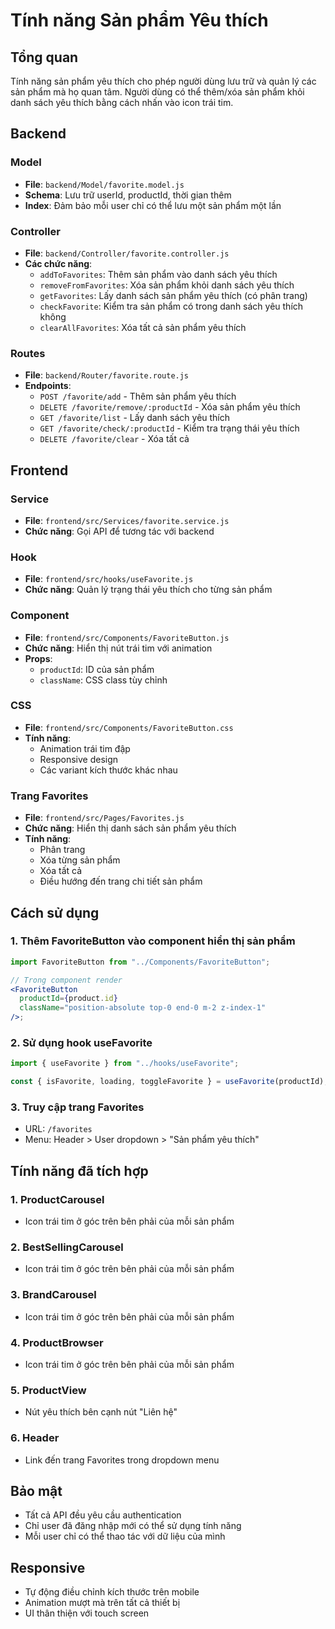 # Tính năng Sản phẩm Yêu thích

## Tổng quan

Tính năng sản phẩm yêu thích cho phép người dùng lưu trữ và quản lý các sản phẩm mà họ quan tâm. Người dùng có thể thêm/xóa sản phẩm khỏi danh sách yêu thích bằng cách nhấn vào icon trái tim.

## Backend

### Model

- **File**: `backend/Model/favorite.model.js`
- **Schema**: Lưu trữ userId, productId, thời gian thêm
- **Index**: Đảm bảo mỗi user chỉ có thể lưu một sản phẩm một lần

### Controller

- **File**: `backend/Controller/favorite.controller.js`
- **Các chức năng**:
  - `addToFavorites`: Thêm sản phẩm vào danh sách yêu thích
  - `removeFromFavorites`: Xóa sản phẩm khỏi danh sách yêu thích
  - `getFavorites`: Lấy danh sách sản phẩm yêu thích (có phân trang)
  - `checkFavorite`: Kiểm tra sản phẩm có trong danh sách yêu thích không
  - `clearAllFavorites`: Xóa tất cả sản phẩm yêu thích

### Routes

- **File**: `backend/Router/favorite.route.js`
- **Endpoints**:
  - `POST /favorite/add` - Thêm sản phẩm yêu thích
  - `DELETE /favorite/remove/:productId` - Xóa sản phẩm yêu thích
  - `GET /favorite/list` - Lấy danh sách yêu thích
  - `GET /favorite/check/:productId` - Kiểm tra trạng thái yêu thích
  - `DELETE /favorite/clear` - Xóa tất cả

## Frontend

### Service

- **File**: `frontend/src/Services/favorite.service.js`
- **Chức năng**: Gọi API để tương tác với backend

### Hook

- **File**: `frontend/src/hooks/useFavorite.js`
- **Chức năng**: Quản lý trạng thái yêu thích cho từng sản phẩm

### Component

- **File**: `frontend/src/Components/FavoriteButton.js`
- **Chức năng**: Hiển thị nút trái tim với animation
- **Props**:
  - `productId`: ID của sản phẩm
  - `className`: CSS class tùy chỉnh

### CSS

- **File**: `frontend/src/Components/FavoriteButton.css`
- **Tính năng**:
  - Animation trái tim đập
  - Responsive design
  - Các variant kích thước khác nhau

### Trang Favorites

- **File**: `frontend/src/Pages/Favorites.js`
- **Chức năng**: Hiển thị danh sách sản phẩm yêu thích
- **Tính năng**:
  - Phân trang
  - Xóa từng sản phẩm
  - Xóa tất cả
  - Điều hướng đến trang chi tiết sản phẩm

## Cách sử dụng

### 1. Thêm FavoriteButton vào component hiển thị sản phẩm

```jsx
import FavoriteButton from "../Components/FavoriteButton";

// Trong component render
<FavoriteButton
  productId={product.id}
  className="position-absolute top-0 end-0 m-2 z-index-1"
/>;
```

### 2. Sử dụng hook useFavorite

```jsx
import { useFavorite } from "../hooks/useFavorite";

const { isFavorite, loading, toggleFavorite } = useFavorite(productId);
```

### 3. Truy cập trang Favorites

- URL: `/favorites`
- Menu: Header > User dropdown > "Sản phẩm yêu thích"

## Tính năng đã tích hợp

### 1. ProductCarousel

- Icon trái tim ở góc trên bên phải của mỗi sản phẩm

### 2. BestSellingCarousel

- Icon trái tim ở góc trên bên phải của mỗi sản phẩm

### 3. BrandCarousel

- Icon trái tim ở góc trên bên phải của mỗi sản phẩm

### 4. ProductBrowser

- Icon trái tim ở góc trên bên phải của mỗi sản phẩm

### 5. ProductView

- Nút yêu thích bên cạnh nút "Liên hệ"

### 6. Header

- Link đến trang Favorites trong dropdown menu

## Bảo mật

- Tất cả API đều yêu cầu authentication
- Chỉ user đã đăng nhập mới có thể sử dụng tính năng
- Mỗi user chỉ có thể thao tác với dữ liệu của mình

## Responsive

- Tự động điều chỉnh kích thước trên mobile
- Animation mượt mà trên tất cả thiết bị
- UI thân thiện với touch screen
